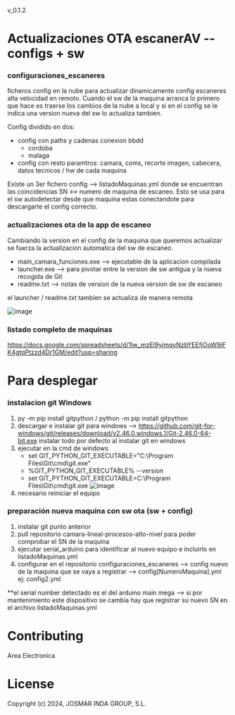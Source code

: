 v_0.1.2
# Actualizaciones OTA escanerAV -- configs + sw

### configuraciones_escaneres
ficheros config en la nube para actualizar dinamicamente config escaneres alta velocidad en remoto.
Cuando el sw de la maquina arranca lo primero que hace es traerse los cambios de la nube a local y si en el config se le indica una version nueva del sw lo actualiza tambien.

Config dividido en dos: 
- config con paths y cadenas conexion bbdd
  - cordoba
  - malaga 
- config con resto paramtros: camara, coms, recorte imagen, cabecera, datos tecnicos / hw de cada maquina

Existe un 3er fichero config --> listadoMaquinas.yml donde se encuentran las coincidencias SN <-> numero de maquina de escaneo. Esto se usa para el sw autodetectar desde que maquina estas conectandote para descargarte el config correcto.

### actualizaciones ota de la app de escaneo
Cambiando la version en el config de la maquina que queremos actualizar se fuerza la actualizacion automatica del sw de escaneo.
- main_camara_funciones.exe --> ejecutable de la aplicacion compilada
- launcher.exe --> para pivotar entre la version de sw antigua y la nueva recogida de Git
- readme.txt --> notas de version de la nueva version de sw de escaneo

el launcher / readme.txt  tambien se actualiza de manera remota 
  
![image](https://github.com/user-attachments/assets/a6edc535-49be-459e-8534-f96bd469da89)

### listado completo de maquinas
https://docs.google.com/spreadsheets/d/1Iw_mzEl9yjmqyNzbYEEfjOoW9iFK4gtqPtzzd4Dr1GM/edit?usp=sharing



# Para desplegar
### instalacion git Windows
1. py -m pip install gitpython  / python -m pip install gitpython
2. descargar e instalar git para windows --> https://github.com/git-for-windows/git/releases/download/v2.46.0.windows.1/Git-2.46.0-64-bit.exe
   instalar todo por defecto al instalar git en windows
3. ejecutar en la cmd de windows
   - set GIT_PYTHON_GIT_EXECUTABLE="C:\Program Files\Git\cmd\git.exe"
   - %GIT_PYTHON_GIT_EXECUTABLE% --version
   - set GIT_PYTHON_GIT_EXECUTABLE=C:\Program Files\Git\cmd\git.exe
![image](https://github.com/user-attachments/assets/502a4c6b-c22f-4c84-b65a-33e7fe5feb35)
4. necesario reiniciar el equipo

### preparación nueva maquina con sw ota (sw + config)
1. instalar git punto anterior
2. pull repositorio camara-lineal-procesos-alto-nivel para poder comprobar el SN de la maquina
3. ejecutar serial_arduino para identificar al nuevo equipo e incluirlo en listadoMaquinas.yml
4. configurar en el repositorio configuraciones_escaneres --> config nuevo de la maquina que se vaya a registrar --> config[NumeroMaquina].yml ej: config2.yml

**el serial number detectado es el del arduino main mega --> si por mantenimiento este dispositivo se cambia hay que registrar su nuevo SN en el archivo listadoMaquinas.yml




# Contributing
Area Electronica
# License
Copyright (c) 2024, JOSMAR INDA GROUP, S.L.





